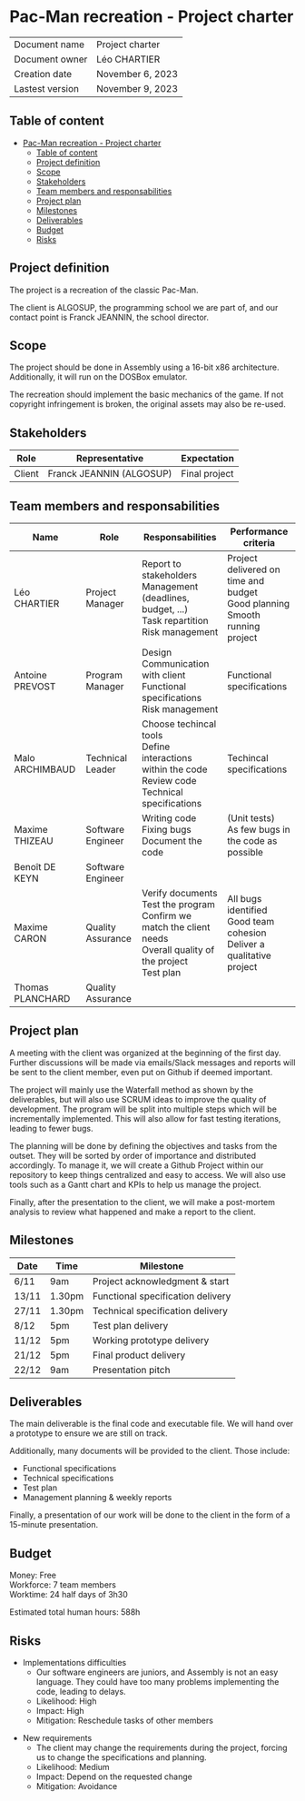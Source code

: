 # Pac-Man recreation - Project charter

|                 |                  |
| --------------- | ---------------- |
| Document name   | Project charter  |
| Document owner  | Léo CHARTIER     |
| Creation date   | November 6, 2023 |
| Lastest version | November 9, 2023 |

## Table of content
- [Pac-Man recreation - Project charter](#pac-man-recreation---project-charter)
  - [Table of content](#table-of-content)
  - [Project definition](#project-definition)
  - [Scope](#scope)
  - [Stakeholders](#stakeholders)
  - [Team members and responsabilities](#team-members-and-responsabilities)
  - [Project plan](#project-plan)
  - [Milestones](#milestones)
  - [Deliverables](#deliverables)
  - [Budget](#budget)
  - [Risks](#risks)


## Project definition

The project is a recreation of the classic Pac-Man.

The client is ALGOSUP, the programming school we are part of, and our contact point is Franck JEANNIN, the school director.

## Scope

The project should be done in Assembly using a 16-bit x86 architecture.
Additionally, it will run on the DOSBox emulator.

The recreation should implement the basic mechanics of the game. If not copyright infringement is broken, the original assets may also be re-used. <!-- to be confirmed with the client -->

## Stakeholders

| Role   | Representative           | Expectation   |
| ------ | ------------------------ | ------------- |
| Client | Franck JEANNIN (ALGOSUP) | Final project |

## Team members and responsabilities

| Name             | Role              | Responsabilities                                                                                                         | Performance criteria                                                            |
| ---------------- | ----------------- | ------------------------------------------------------------------------------------------------------------------------ | ------------------------------------------------------------------------------- |
| Léo CHARTIER     | Project Manager   | Report to stakeholders<br>Management (deadlines, budget, ...)<br>Task repartition<br>Risk management                     | Project delivered on time and budget<br>Good planning<br>Smooth running project |
| Antoine PREVOST  | Program Manager   | Design<br>Communication with client<br>Functional specifications<br>Risk management                                      | Functional specifications                                                       |
| Malo ARCHIMBAUD  | Technical Leader  | Choose techincal tools<br>Define interactions within the code<br>Review code<br>Technical specifications                 | Techincal specifications                                                        |
| Maxime THIZEAU   | Software Engineer | Writing code<br>Fixing bugs<br>Document the code                                                                         | (Unit tests)<br>As few bugs in the code as possible                             |
| Benoît DE KEYN   | Software Engineer |                                                                                                                          |                                                                                 |
| Maxime CARON     | Quality Assurance | Verify documents<br>Test the program<br>Confirm we match the client needs<br>Overall quality of the project<br>Test plan | All bugs identified<br>Good team cohesion<br>Deliver a qualitative project      |
| Thomas PLANCHARD | Quality Assurance |                                                                                                                          |                                                                                 |

## Project plan

A meeting with the client was organized at the beginning of the first day. Further discussions will be made via emails/Slack messages and reports will be sent to the client member, even put on Github if deemed important.

The project will mainly use the Waterfall method as shown by the deliverables, but will also use SCRUM ideas to improve the quality of development.
The program will be split into multiple steps which will be incrementally implemented. This will also allow for fast testing iterations, leading to fewer bugs.

The planning will be done by defining the objectives and tasks from the outset. They will be sorted by order of importance and distributed accordingly. To manage it, we will create a Github Project within our repository to keep things centralized and easy to access. We will also use tools such as a Gantt chart and KPIs to help us manage the project.

Finally, after the presentation to the client, we will make a post-mortem analysis to review what happened and make a report to the client.

## Milestones

| Date  | Time   | Milestone                         |
| ----- | ------ | --------------------------------- |
| 6/11  | 9am    | Project acknowledgment & start    |
| 13/11 | 1.30pm | Functional specification delivery |
| 27/11 | 1.30pm | Technical specification delivery  |
| 8/12  | 5pm    | Test plan delivery                |
| 11/12 | 5pm    | Working prototype delivery        |
| 21/12 | 5pm    | Final product delivery            |
| 22/12 | 9am    | Presentation pitch                |

## Deliverables

The main deliverable is the final code and executable file. We will hand over a prototype to ensure we are still on track.

Additionally, many documents will be provided to the client. Those include:
- Functional specifications
- Technical specifications
- Test plan
- Management planning & weekly reports

Finally, a presentation of our work will be done to the client in the form of a 15-minute presentation.

## Budget

Money: Free  
Workforce: 7 team members  
Worktime: 24 half days of 3h30

Estimated total human hours: 588h

## Risks

- Implementations difficulties
  - Our software engineers are juniors, and Assembly is not an easy language. They could have too many problems implementing the code, leading to delays.
  - Likelihood: High
  - Impact: High
  - Mitigation: Reschedule tasks of other members
<!--
Discussed with the client, this is more of a non-issue
- Copyright
  - The artworks of Pac-Man are copyrighted, and Pac-Man is also a registered trademark. Recreating the game could lead to heavy lawsuits if actual rights-owners hear of this project.
  - Likelihood: Low to medium
  - Impact: High
  - Mitigation: Acceptance
-->
- New requirements
  - The client may change the requirements during the project, forcing us to change the specifications and planning.
  - Likelihood: Medium
  - Impact: Depend on the requested change
  - Mitigation: Avoidance
